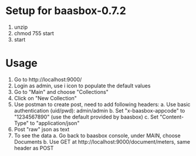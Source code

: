 # Setup for baasbox-0.7.2
1. unzip
2. chmod 755 start
3. start

# Usage
1. Go to http://localhost:9000/
2. Login as admin, use i icon to populate the default values
3. Go to "Main" and choose "Collections"
4. Click on "New Collection"
5. Use postman to create post, need to add following headers:
   a. Use basic authentication (uid/pwd): admin/admin
   b. Set "x-baasbox-appcode" to "1234567890" (use the default provided by baasbox)
   c. Set "Content-Type" to "application/json" 
6. Post "raw" json as text
7. To see the data
   a. Go back to baasbox console, under MAIN, choose Documents
   b. Use GET at http://localhost:9000/document/meters, same header as POST


